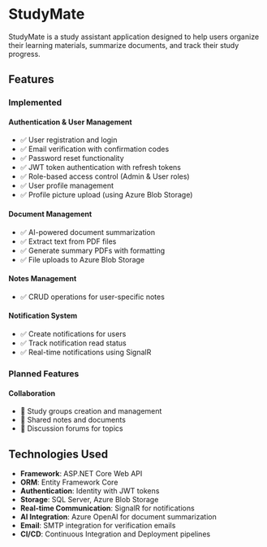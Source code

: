 # StudyMate

StudyMate is a study assistant application designed to help users organize their learning materials, summarize documents, and track their study progress.

## Features

### Implemented

#### Authentication & User Management
- ✅ User registration and login
- ✅ Email verification with confirmation codes
- ✅ Password reset functionality
- ✅ JWT token authentication with refresh tokens
- ✅ Role-based access control (Admin & User roles)
- ✅ User profile management
- ✅ Profile picture upload (using Azure Blob Storage)

#### Document Management
- ✅ AI-powered document summarization
- ✅ Extract text from PDF files
- ✅ Generate summary PDFs with formatting
- ✅ File uploads to Azure Blob Storage
#### Notes Management
- ✅ CRUD operations for user-specific notes

#### Notification System
- ✅ Create notifications for users
- ✅ Track notification read status
- ✅ Real-time notifications using SignalR

### Planned Features

#### Collaboration
- 📝 Study groups creation and management
- 📝 Shared notes and documents
- 📝 Discussion forums for topics

## Technologies Used

- **Framework**: ASP.NET Core Web API
- **ORM**: Entity Framework Core
- **Authentication**: Identity with JWT tokens
- **Storage**: SQL Server, Azure Blob Storage
- **Real-time Communication**: SignalR for notifications
- **AI Integration**: Azure OpenAI for document summarization
- **Email**: SMTP integration for verification emails
- **CI/CD**: Continuous Integration and Deployment pipelines
